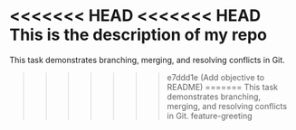 <<<<<<< HEAD
<<<<<<< HEAD
This is the description of my repo
=======
This task demonstrates branching, merging, and resolving conflicts in Git.
>>>>>>> e7ddd1e (Add objective to README)
=======
This task demonstrates branching, merging, and resolving conflicts in Git.
>>>>>>> feature-greeting

